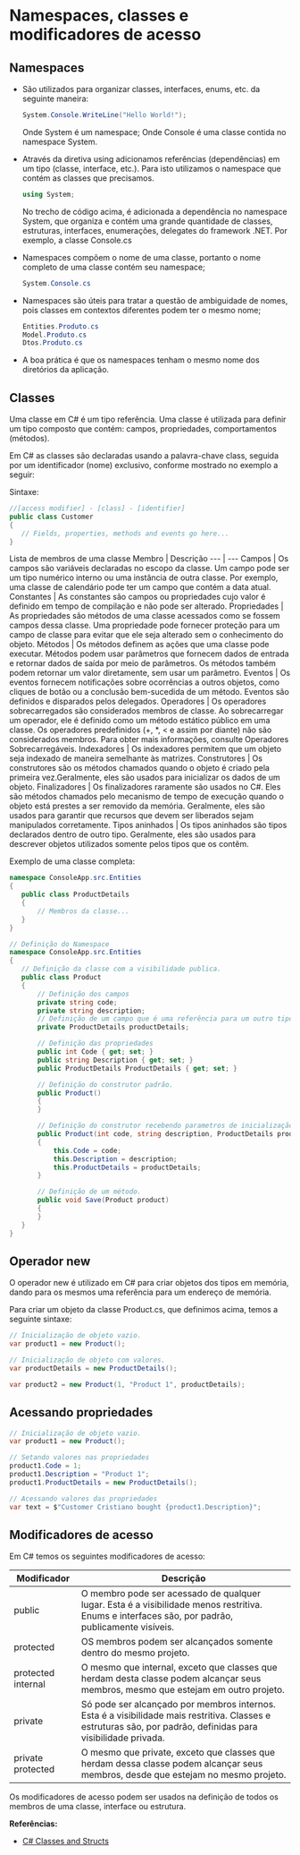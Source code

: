 # Namespaces, classes e modificadores de acesso

## Namespaces

* São utilizados para organizar classes, interfaces, enums, etc. da seguinte maneira:

    ```csharp
    System.Console.WriteLine("Hello World!");
    ```

    Onde System é um namespace;
    Onde Console é uma classe contida no namespace System.


* Através da diretiva using adicionamos referências (dependências) em um tipo (classe, interface, etc.). Para isto utilizamos o namespace que contém as classes que precisamos.

    ```csharp
    using System;
    ```

    No trecho de código acima, é adicionada a dependência no namespace System, que organiza e contém uma grande quantidade de classes, estruturas, interfaces, enumerações, delegates do framework .NET. Por exemplo, a classe Console.cs

* Namespaces compõem o nome de uma classe, portanto o nome completo de uma classe contém seu namespace;

    ```csharp
    System.Console.cs
    ```

* Namespaces são úteis para tratar a questão de ambiguidade de nomes, pois classes em contextos diferentes podem ter o mesmo nome;

    ```csharp
    Entities.Produto.cs
    Model.Produto.cs
    Dtos.Produto.cs
    ```

* A boa prática é que os namespaces tenham o mesmo nome dos diretórios da aplicação.

## Classes

Uma classe em C# é um tipo referência. Uma classe é utilizada para definir um tipo composto que contém: campos, propriedades, comportamentos (métodos).

Em C# as classes são declaradas usando a palavra-chave class, seguida por um identificador (nome) exclusivo, conforme mostrado no exemplo a seguir:

Sintaxe:
```csharp
//[access modifier] - [class] - [identifier]
public class Customer
{
   // Fields, properties, methods and events go here...
}
```

Lista de membros de uma classe
Membro | Descrição
--- | ---
Campos | Os campos são variáveis declaradas no escopo da classe. Um campo pode ser um tipo numérico interno ou uma instância de outra classe. Por exemplo, uma classe de calendário pode ter um campo que contém a data atual.
Constantes | As constantes são campos ou propriedades cujo valor é definido em tempo de compilação e não pode ser alterado.
Propriedades | As propriedades são métodos de uma classe acessados como se fossem campos dessa classe. Uma propriedade pode fornecer proteção para um campo de classe para evitar que ele seja alterado sem o conhecimento do objeto.
Métodos | Os métodos definem as ações que uma classe pode executar. Métodos podem usar parâmetros que fornecem dados de entrada e retornar dados de saída por meio de parâmetros. Os métodos também podem retornar um valor diretamente, sem usar um parâmetro.
Eventos | Os eventos fornecem notificações sobre ocorrências a outros objetos, como cliques de botão ou a conclusão bem-sucedida de um método. Eventos são definidos e disparados pelos delegados.
Operadores | Os operadores sobrecarregados são considerados membros de classe. Ao sobrecarregar um operador, ele é definido como um método estático público em uma classe. Os operadores predefinidos (+, *, < e assim por diante) não são considerados membros. Para obter mais informações, consulte Operadores Sobrecarregáveis.
Indexadores | Os indexadores permitem que um objeto seja indexado de maneira semelhante às matrizes.
Construtores | Os construtores são os métodos chamados quando o objeto é criado pela primeira vez.Geralmente, eles são usados para inicializar os dados de um objeto.
Finalizadores | Os finalizadores raramente são usados no C#. Eles são métodos chamados pelo mecanismo de tempo de execução quando o objeto está prestes a ser removido da memória. Geralmente, eles são usados para garantir que recursos que devem ser liberados sejam manipulados corretamente.
Tipos aninhados | Os tipos aninhados são tipos declarados dentro de outro tipo. Geralmente, eles são usados para descrever objetos utilizados somente pelos tipos que os contêm.

Exemplo de uma classe completa:
```csharp
namespace ConsoleApp.src.Entities
{
   public class ProductDetails
   {
       // Membros da classe...
   }
}

// Definição do Namespace
namespace ConsoleApp.src.Entities
{
   // Definição da classe com a visibilidade publica.
   public class Product
   {
       // Definição dos campos
       private string code;
       private string description;
       // Definição de um campo que é uma referência para um outro tipo.
       private ProductDetails productDetails;

       // Definição das propriedades
       public int Code { get; set; }
       public string Description { get; set; }
       public ProductDetails ProductDetails { get; set; }

       // Definição do construtor padrão.
       public Product()
       {
       }

       // Definição do construtor recebendo parametros de inicialização.
       public Product(int code, string description, ProductDetails productDetails)
       {
           this.Code = code;
           this.Description = description;
           this.ProductDetails = productDetails;
       }

       // Definição de um método.
       public void Save(Product product)
       {
       }
   }
}
```

## Operador new

O operador new é utilizado em C# para criar objetos dos tipos em memória, dando para os mesmos uma referência para um endereço de memória.

Para criar um objeto da classe Product.cs, que definimos acima, temos a seguinte sintaxe:

```csharp
// Inicialização de objeto vazio.
var product1 = new Product();

// Inicialização de objeto com valores.
var productDetails = new ProductDetails();

var product2 = new Product(1, "Product 1", productDetails);
```

## Acessando propriedades

```csharp
// Inicialização de objeto vazio.
var product1 = new Product();

// Setando valores nas propriedades
product1.Code = 1;
product1.Description = "Product 1";
product1.ProductDetails = new ProductDetails();

// Acessando valores das propriedades
var text = $"Customer Cristiano bought {product1.Description}";
```

## Modificadores de acesso

Em C# temos os seguintes modificadores de acesso:

Modificador | Descrição
--- | ---
public | O membro pode ser acessado de qualquer lugar. Esta é a visibilidade menos restritiva. Enums e interfaces são, por padrão, publicamente visíveis.
protected | OS membros podem ser alcançados somente dentro do mesmo projeto.
protected internal | O mesmo que internal, exceto que classes que herdam desta classe podem alcançar seus membros, mesmo que estejam em outro projeto.
private | Só pode ser alcançado por membros internos. Esta é a visibilidade mais restritiva. Classes e estruturas são, por padrão, definidas para visibilidade privada.
private protected | O mesmo que private, exceto que classes que herdam dessa classe podem alcançar seus membros, desde que estejam no mesmo projeto.

Os modificadores de acesso podem ser usados na definição de todos os membros de uma classe, interface ou estrutura.

**Referências:**
* [C# Classes and Structs](https://docs.microsoft.com/pt-br/dotnet/csharp/programming-guide/classes-and-structs/classes)